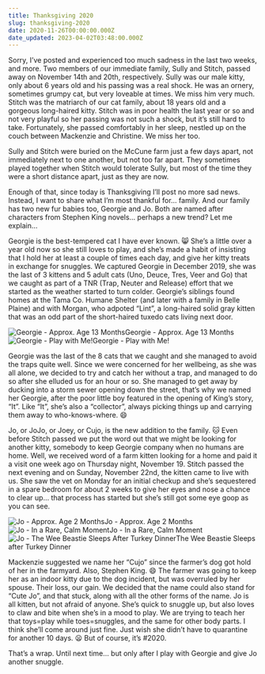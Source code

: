 ```yaml
---
title: Thanksgiving 2020
slug: thanksgiving-2020
date: 2020-11-26T00:00:00.000Z
date_updated: 2023-04-02T03:48:00.000Z
---
```


Sorry, I’ve posted and experienced too much sadness in the last two weeks, and more. Two members of our immediate family, Sully and Stitch, passed away on November 14th and 20th, respectively. Sully was our male kitty, only about 6 years old and his passing was a real shock.  He was an ornery, sometimes grumpy cat, but very loveable at times. We miss him very much. Stitch was the matriarch of our cat family, about 18 years old and a gorgeous long-haired kitty. Stitch was in poor health the last year or so and not very playful so her passing was not such a shock, but it’s still hard to take. Fortunately, she passed comfortably in her sleep, nestled up on the couch between Mackenzie and Christine. We miss her too.

Sully and Stitch were buried on the McCune farm just a few days apart, not immediately next to one another, but not too far apart.  They sometimes played together when Stitch would tolerate Sully, but most of the time they were a short distance apart, just as they are now.

Enough of that, since today is Thanksgiving I’ll post no more sad news.  Instead, I want to share what I’m most thankful for… family.  And our family has two new fur babies too, Georgie and Jo.  Both are named after characters from Stephen King novels… perhaps a new trend?  Let me explain…

Georgie is the best-tempered cat I have ever known. 😸 She’s a little over a year old now so she still loves to play, and she’s made a habit of insisting that I hold her at least a couple of times each day, and give her kitty treats in exchange for snuggles. We captured Georgie in December 2019, she was the last of 3 kittens and 5 adult cats (Uno, Deuce, Tres, Veer and Go) that we caught as part of a TNR (Trap, Neuter and Release) effort that we started as the weather started to turn colder.  Georgie’s siblings found homes at the Tama Co. Humane Shelter (and later with a family in Belle Plaine) and with Morgan, who adpoted “Lint”, a long-haired solid gray kitten that was an odd part of the short-haired tuxedo cats living next door.

![Georgie - Approx. Age 13 Months](https://images.summittdweller.com/Kitty-Photos/Georgie/IMG_0051.png)Georgie - Approx. Age 13 Months![Georgie - Play with Me!](https://images.summittdweller.com/Kitty-Photos/Georgie/IMG_0057.png)Georgie - Play with Me!

Georgie was the last of the 8 cats that we caught and she managed to avoid the traps quite well. Since we were concerned for her wellbeing, as she was all alone, we decided to try and catch her without a trap, and managed to do so after she elluded us for an hour or so.  She managed to get away by ducking into a storm sewer opening down the street, that’s why we named her Georgie, after the poor little boy featured in the opening of King’s story, “It”. Like “It”, she’s also a “collector”, always picking things up and carrying them away to who-knows-where.  😄

Jo, or JoJo, or Joey, or Cujo, is the new addition to the family. 🐱  Even before Stitch passed we put the word out that we might be looking for another kitty, somebody to keep Georgie company when no humans are home.  Well, we received word of a farm kitten looking for a home and paid it a visit one week ago on Thursday night, November 19. Stitch passed the next evening and on Sunday, November 22nd, the kitten came to live with us.  She saw the vet on Monday for an initial checkup and she’s sequestered in a spare bedroom for about 2 weeks to give her eyes and nose a chance to clear up… that process has started but she’s still got some eye goop as you can see.

![Jo - Approx. Age 2 Months](https://images.summittdweller.com/Kitty-Photos/Jo/IMG_0038.png)Jo - Approx. Age 2 Months![Jo - In a Rare, Calm Moment](https://images.summittdweller.com/Kitty-Photos/Jo/IMG_0034.png)Jo - In a Rare, Calm Moment![Jo - The Wee Beastie Sleeps After Turkey Dinner](https://images.summittdweller.com/Kitty-Photos/Jo/theWeeBeastieSleeps.jpg)The Wee Beastie Sleeps after Turkey Dinner

Mackenzie suggested we name her “Cujo” since the farmer’s dog got hold of her in the farmyard. Also, Stephen King. 😄 The farmer was going to keep her as an indoor kitty due to the dog incident, but was overruled by her spouse. Their loss, our gain. We decided that the name could also stand for “Cute Jo”, and that stuck, along with all the other forms of the name. Jo is all kitten, but not afraid of anyone. She’s quick to snuggle up, but also loves to claw and bite when she’s in a mood to play.  We are trying to teach her that toys=play while toes=snuggles, and the same for other body parts. I think she’ll come around just fine.  Just wish she didn’t have to quarantine for another 10 days. 😦  But of course, it’s #2020.

That’s a wrap. Until next time… but only after I play with Georgie and give Jo another snuggle.
